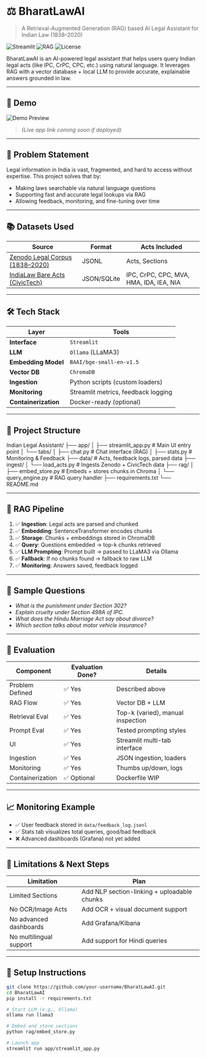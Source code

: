 # ⚖️ BharatLawAI

> A Retrieval-Augmented Generation (RAG) based AI Legal Assistant for Indian Law (1838–2020)

![Streamlit](https://img.shields.io/badge/Built%20with-Streamlit-orange)
![RAG](https://img.shields.io/badge/RAG-Enabled-blue)
![License](https://img.shields.io/badge/License-MIT-green)

BharatLawAI is an AI-powered legal assistant that helps users query Indian legal acts (like IPC, CrPC, CPC, etc.) using natural language. It leverages RAG with a vector database + local LLM to provide accurate, explainable answers grounded in law.

---

## 🚀 Demo

![Demo Preview](demo.gif)  
> *(Live app link coming soon if deployed)*

---

## 🧠 Problem Statement

Legal information in India is vast, fragmented, and hard to access without expertise. This project solves that by:

- Making laws searchable via natural language questions
- Supporting fast and accurate legal lookups via RAG
- Allowing feedback, monitoring, and fine-tuning over time

---

## 📚 Datasets Used

| Source | Format | Acts Included |
|--------|--------|----------------|
| [Zenodo Legal Corpus (1838–2020)](https://zenodo.org/record/4277318) | JSONL | Acts, Sections |
| [IndiaLaw Bare Acts (CivicTech)](https://github.com/civictech-india/indian-laws-data) | JSON/SQLite | IPC, CrPC, CPC, MVA, HMA, IDA, IEA, NIA |

---

## 🛠️ Tech Stack

| Layer | Tools |
|-------|-------|
| **Interface** | `Streamlit` |
| **LLM** | `Ollama` (LLaMA3) |
| **Embedding Model** | `BAAI/bge-small-en-v1.5` |
| **Vector DB** | `ChromaDB` |
| **Ingestion** | Python scripts (custom loaders) |
| **Monitoring** | Streamlit metrics, feedback logging |
| **Containerization** | Docker-ready (optional) |

---

## 🧩 Project Structure
Indian Legal Assistant/
├── app/
│ ├── streamlit_app.py # Main UI entry point
│ └── tabs/
│ ├── chat.py # Chat interface (RAG)
│ ├── stats.py # Monitoring & Feedback
├── data/ # Acts, feedback logs, parsed data
├── ingest/
│ └── load_acts.py # Ingests Zenodo + CivicTech data
├── rag/
│ ├── embed_store.py # Embeds + stores chunks in Chroma
│ └── query_engine.py # RAG query handler
├── requirements.txt
└── README.md



---

## 🧪 RAG Pipeline

1. ✅ **Ingestion**: Legal acts are parsed and chunked
2. ✅ **Embedding**: SentenceTransformer encodes chunks
3. ✅ **Storage**: Chunks + embeddings stored in ChromaDB
4. ✅ **Query**: Questions embedded → top-k chunks retrieved
5. ✅ **LLM Prompting**: Prompt built → passed to LLaMA3 via Ollama
6. ✅ **Fallback**: If no chunks found → fallback to raw LLM
7. ✅ **Monitoring**: Answers saved, feedback logged

---

## 🧾 Sample Questions

- *What is the punishment under Section 302?*
- *Explain cruelty under Section 498A of IPC.*
- *What does the Hindu Marriage Act say about divorce?*
- *Which section talks about motor vehicle insurance?*

---

## 🧪 Evaluation

| Component         | Evaluation Done? | Details |
|------------------|------------------|---------|
| Problem Defined  | ✅ Yes | Described above |
| RAG Flow         | ✅ Yes | Vector DB + LLM |
| Retrieval Eval   | ✅ Yes | Top-k (varied), manual inspection |
| Prompt Eval      | ✅ Yes | Tested prompting styles |
| UI               | ✅ Yes | Streamlit multi-tab interface |
| Ingestion        | ✅ Yes | JSON ingestion, loaders |
| Monitoring       | ✅ Yes | Thumbs up/down, logs |
| Containerization | ✅ Optional | Dockerfile WIP |

---

## 📈 Monitoring Example

- ✅ User feedback stored in `data/feedback_log.jsonl`
- ✅ Stats tab visualizes total queries, good/bad feedback
- ❌ Advanced dashboards (Grafana) not yet added

---

## 🔐 Limitations & Next Steps

| Limitation | Plan |
|------------|------|
| Limited Sections | Add NLP section-linking + uploadable chunks |
| No OCR/Image Acts | Add OCR + visual document support |
| No advanced dashboards | Add Grafana/Kibana |
| No multilingual support | Add support for Hindi queries |

---

## 🚀 Setup Instructions

```bash
git clone https://github.com/your-username/BharatLawAI.git
cd BharatLawAI
pip install -r requirements.txt

# Start LLM (e.g., Ollama)
ollama run llama3

# Embed and store sections
python rag/embed_store.py

# Launch app
streamlit run app/streamlit_app.py


